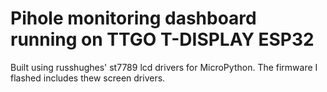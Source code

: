 # Pihole monitoring dashboard running on TTGO T-DISPLAY ESP32

Built using russhughes' st7789 lcd drivers for MicroPython.
The firmware I flashed includes thew screen drivers.
